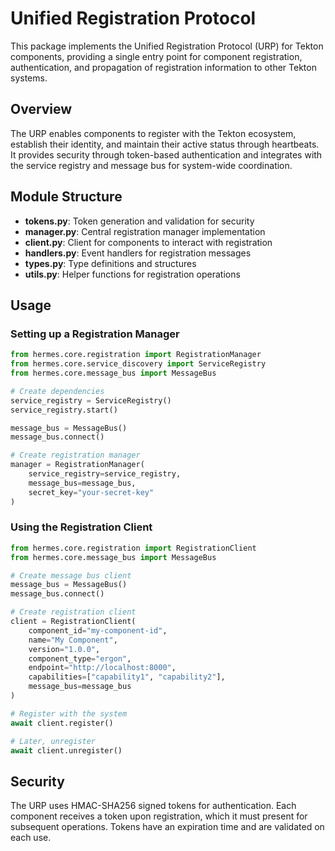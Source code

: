 # Unified Registration Protocol

This package implements the Unified Registration Protocol (URP) for Tekton components,
providing a single entry point for component registration, authentication, and
propagation of registration information to other Tekton systems.

## Overview

The URP enables components to register with the Tekton ecosystem, establish their
identity, and maintain their active status through heartbeats. It provides security
through token-based authentication and integrates with the service registry and
message bus for system-wide coordination.

## Module Structure

- **tokens.py**: Token generation and validation for security
- **manager.py**: Central registration manager implementation
- **client.py**: Client for components to interact with registration
- **handlers.py**: Event handlers for registration messages
- **types.py**: Type definitions and structures
- **utils.py**: Helper functions for registration operations

## Usage

### Setting up a Registration Manager

```python
from hermes.core.registration import RegistrationManager
from hermes.core.service_discovery import ServiceRegistry
from hermes.core.message_bus import MessageBus

# Create dependencies
service_registry = ServiceRegistry()
service_registry.start()

message_bus = MessageBus()
message_bus.connect()

# Create registration manager
manager = RegistrationManager(
    service_registry=service_registry,
    message_bus=message_bus,
    secret_key="your-secret-key"
)
```

### Using the Registration Client

```python
from hermes.core.registration import RegistrationClient
from hermes.core.message_bus import MessageBus

# Create message bus client
message_bus = MessageBus()
message_bus.connect()

# Create registration client
client = RegistrationClient(
    component_id="my-component-id",
    name="My Component",
    version="1.0.0",
    component_type="ergon",
    endpoint="http://localhost:8000",
    capabilities=["capability1", "capability2"],
    message_bus=message_bus
)

# Register with the system
await client.register()

# Later, unregister
await client.unregister()
```

## Security

The URP uses HMAC-SHA256 signed tokens for authentication. Each component receives
a token upon registration, which it must present for subsequent operations. Tokens
have an expiration time and are validated on each use.